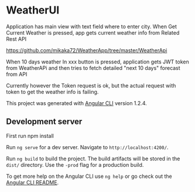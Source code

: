 # WeatherUI

Application has main view with text field where to enter city. When Get Current Weather is pressed, app gets current weather info from Related Rest API

https://github.com/mikaka72/WeatherApp/tree/master/WeatherApi

When 10 days weather In xxx button is pressed, application gets JWT token from WeatherAPi and then tries to fetch detailed "next 10 days" forecast from API

Currently however the Token request is ok, but the actual request with token to get the weather info is failing. 


This project was generated with [Angular CLI](https://github.com/angular/angular-cli) version 1.2.4.

## Development server

First run npm install

Run `ng serve` for a dev server. Navigate to `http://localhost:4200/`. 

Run `ng build` to build the project. The build artifacts will be stored in the `dist/` directory. Use the `-prod` flag for a production build.


To get more help on the Angular CLI use `ng help` or go check out the [Angular CLI README](https://github.com/angular/angular-cli/blob/master/README.md).
